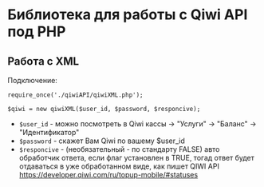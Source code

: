 # Библиотека для работы с Qiwi API под PHP

## Работа с XML 

Подключение:
```
require_once('./qiwiAPI/qiwiXML.php');
```

```
$qiwi = new qiwiXML($user_id, $password, $responcive);
```
* ```$user_id``` - можно посмотреть в Qiwi кассы -> "Услуги" -> "Баланс" -> "Идентификатор"
* ```$password``` - скажет Вам Qiwi по вашему $user_id
* ```$responcive``` - (необязательный - по стандарту FALSE) авто обработчик ответа, если флаг установлен в TRUE, тогад ответ будет отдаваться в уже обработанном виде, как пишет QIWI API https://developer.qiwi.com/ru/topup-mobile/#statuses 

